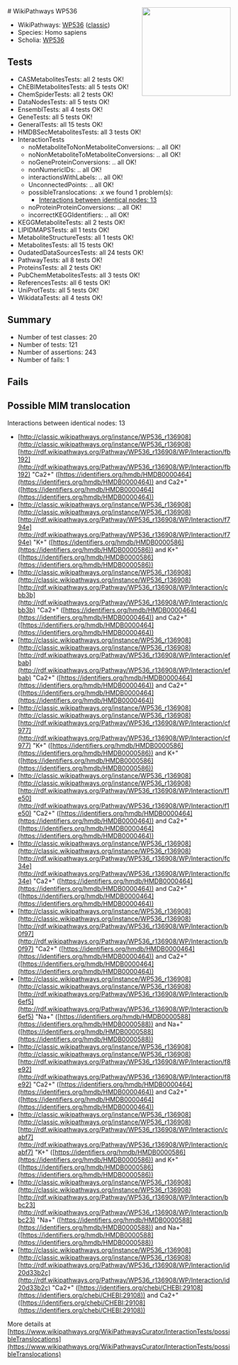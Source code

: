 <img style="float: right; width: 200px" src="https://upload.wikimedia.org/wikipedia/commons/thumb/8/83/Wplogo_with_text_500.png/640px-Wplogo_with_text_500.png" />
# WikiPathways WP536

* WikiPathways: [WP536](https://wikipathways.org/pathways/WP536) ([classic](https://classic.wikipathways.org/instance/WP536))
* Species: Homo sapiens
* Scholia: [WP536](https://scholia.toolforge.org/wikipathways/WP536)
## Tests
* CASMetabolitesTests: all 2 tests OK!
* ChEBIMetabolitesTests: all 5 tests OK!
* ChemSpiderTests: all 2 tests OK!
* DataNodesTests: all 5 tests OK!
* EnsemblTests: all 4 tests OK!
* GeneTests: all 5 tests OK!
* GeneralTests: all 15 tests OK!
* HMDBSecMetabolitesTests: all 3 tests OK!
* InteractionTests
    * noMetaboliteToNonMetaboliteConversions: .. all OK!
    * noNonMetaboliteToMetaboliteConversions: .. all OK!
    * noGeneProteinConversions: .. all OK!
    * nonNumericIDs: .. all OK!
    * interactionsWithLabels: .. all OK!
    * UnconnectedPoints: .. all OK!
    * possibleTranslocations: .x we found 1 problem(s):
        * [Interactions between identical nodes: 13](#661ebeed)
    * noProteinProteinConversions: .. all OK!
    * incorrectKEGGIdentifiers: .. all OK!
* KEGGMetaboliteTests: all 2 tests OK!
* LIPIDMAPSTests: all 1 tests OK!
* MetaboliteStructureTests: all 1 tests OK!
* MetabolitesTests: all 15 tests OK!
* OudatedDataSourcesTests: all 24 tests OK!
* PathwayTests: all 8 tests OK!
* ProteinsTests: all 2 tests OK!
* PubChemMetabolitesTests: all 3 tests OK!
* ReferencesTests: all 6 tests OK!
* UniProtTests: all 5 tests OK!
* WikidataTests: all 4 tests OK!


## Summary

* Number of test classes: 20
* Number of tests: 121
* Number of assertions: 243
* Number of fails: 1

## Fails

<a name="661ebeed" />

## Possible MIM translocation

Interactions between identical nodes: 13

* [http://classic.wikipathways.org/instance/WP536_r136908](http://classic.wikipathways.org/instance/WP536_r136908) [http://rdf.wikipathways.org/Pathway/WP536_r136908/WP/Interaction/fb192](http://rdf.wikipathways.org/Pathway/WP536_r136908/WP/Interaction/fb192) "Ca2+" ([https://identifiers.org/hmdb/HMDB0000464](https://identifiers.org/hmdb/HMDB0000464)) and 
Ca2+" ([https://identifiers.org/hmdb/HMDB0000464](https://identifiers.org/hmdb/HMDB0000464))
* [http://classic.wikipathways.org/instance/WP536_r136908](http://classic.wikipathways.org/instance/WP536_r136908) [http://rdf.wikipathways.org/Pathway/WP536_r136908/WP/Interaction/f794e](http://rdf.wikipathways.org/Pathway/WP536_r136908/WP/Interaction/f794e) "K+" ([https://identifiers.org/hmdb/HMDB0000586](https://identifiers.org/hmdb/HMDB0000586)) and 
K+" ([https://identifiers.org/hmdb/HMDB0000586](https://identifiers.org/hmdb/HMDB0000586))
* [http://classic.wikipathways.org/instance/WP536_r136908](http://classic.wikipathways.org/instance/WP536_r136908) [http://rdf.wikipathways.org/Pathway/WP536_r136908/WP/Interaction/cbb3b](http://rdf.wikipathways.org/Pathway/WP536_r136908/WP/Interaction/cbb3b) "Ca2+" ([https://identifiers.org/hmdb/HMDB0000464](https://identifiers.org/hmdb/HMDB0000464)) and 
Ca2+" ([https://identifiers.org/hmdb/HMDB0000464](https://identifiers.org/hmdb/HMDB0000464))
* [http://classic.wikipathways.org/instance/WP536_r136908](http://classic.wikipathways.org/instance/WP536_r136908) [http://rdf.wikipathways.org/Pathway/WP536_r136908/WP/Interaction/efbab](http://rdf.wikipathways.org/Pathway/WP536_r136908/WP/Interaction/efbab) "Ca2+" ([https://identifiers.org/hmdb/HMDB0000464](https://identifiers.org/hmdb/HMDB0000464)) and 
Ca2+" ([https://identifiers.org/hmdb/HMDB0000464](https://identifiers.org/hmdb/HMDB0000464))
* [http://classic.wikipathways.org/instance/WP536_r136908](http://classic.wikipathways.org/instance/WP536_r136908) [http://rdf.wikipathways.org/Pathway/WP536_r136908/WP/Interaction/cf977](http://rdf.wikipathways.org/Pathway/WP536_r136908/WP/Interaction/cf977) "K+" ([https://identifiers.org/hmdb/HMDB0000586](https://identifiers.org/hmdb/HMDB0000586)) and 
K+" ([https://identifiers.org/hmdb/HMDB0000586](https://identifiers.org/hmdb/HMDB0000586))
* [http://classic.wikipathways.org/instance/WP536_r136908](http://classic.wikipathways.org/instance/WP536_r136908) [http://rdf.wikipathways.org/Pathway/WP536_r136908/WP/Interaction/f1e50](http://rdf.wikipathways.org/Pathway/WP536_r136908/WP/Interaction/f1e50) "Ca2+" ([https://identifiers.org/hmdb/HMDB0000464](https://identifiers.org/hmdb/HMDB0000464)) and 
Ca2+" ([https://identifiers.org/hmdb/HMDB0000464](https://identifiers.org/hmdb/HMDB0000464))
* [http://classic.wikipathways.org/instance/WP536_r136908](http://classic.wikipathways.org/instance/WP536_r136908) [http://rdf.wikipathways.org/Pathway/WP536_r136908/WP/Interaction/fc34e](http://rdf.wikipathways.org/Pathway/WP536_r136908/WP/Interaction/fc34e) "Ca2+" ([https://identifiers.org/hmdb/HMDB0000464](https://identifiers.org/hmdb/HMDB0000464)) and 
Ca2+" ([https://identifiers.org/hmdb/HMDB0000464](https://identifiers.org/hmdb/HMDB0000464))
* [http://classic.wikipathways.org/instance/WP536_r136908](http://classic.wikipathways.org/instance/WP536_r136908) [http://rdf.wikipathways.org/Pathway/WP536_r136908/WP/Interaction/b0f97](http://rdf.wikipathways.org/Pathway/WP536_r136908/WP/Interaction/b0f97) "Ca2+" ([https://identifiers.org/hmdb/HMDB0000464](https://identifiers.org/hmdb/HMDB0000464)) and 
Ca2+" ([https://identifiers.org/hmdb/HMDB0000464](https://identifiers.org/hmdb/HMDB0000464))
* [http://classic.wikipathways.org/instance/WP536_r136908](http://classic.wikipathways.org/instance/WP536_r136908) [http://rdf.wikipathways.org/Pathway/WP536_r136908/WP/Interaction/b6ef5](http://rdf.wikipathways.org/Pathway/WP536_r136908/WP/Interaction/b6ef5) "Na+" ([https://identifiers.org/hmdb/HMDB0000588](https://identifiers.org/hmdb/HMDB0000588)) and 
Na+" ([https://identifiers.org/hmdb/HMDB0000588](https://identifiers.org/hmdb/HMDB0000588))
* [http://classic.wikipathways.org/instance/WP536_r136908](http://classic.wikipathways.org/instance/WP536_r136908) [http://rdf.wikipathways.org/Pathway/WP536_r136908/WP/Interaction/f8e92](http://rdf.wikipathways.org/Pathway/WP536_r136908/WP/Interaction/f8e92) "Ca2+" ([https://identifiers.org/hmdb/HMDB0000464](https://identifiers.org/hmdb/HMDB0000464)) and 
Ca2+" ([https://identifiers.org/hmdb/HMDB0000464](https://identifiers.org/hmdb/HMDB0000464))
* [http://classic.wikipathways.org/instance/WP536_r136908](http://classic.wikipathways.org/instance/WP536_r136908) [http://rdf.wikipathways.org/Pathway/WP536_r136908/WP/Interaction/cabf7](http://rdf.wikipathways.org/Pathway/WP536_r136908/WP/Interaction/cabf7) "K+" ([https://identifiers.org/hmdb/HMDB0000586](https://identifiers.org/hmdb/HMDB0000586)) and 
K+" ([https://identifiers.org/hmdb/HMDB0000586](https://identifiers.org/hmdb/HMDB0000586))
* [http://classic.wikipathways.org/instance/WP536_r136908](http://classic.wikipathways.org/instance/WP536_r136908) [http://rdf.wikipathways.org/Pathway/WP536_r136908/WP/Interaction/bbc23](http://rdf.wikipathways.org/Pathway/WP536_r136908/WP/Interaction/bbc23) "Na+" ([https://identifiers.org/hmdb/HMDB0000588](https://identifiers.org/hmdb/HMDB0000588)) and 
Na+" ([https://identifiers.org/hmdb/HMDB0000588](https://identifiers.org/hmdb/HMDB0000588))
* [http://classic.wikipathways.org/instance/WP536_r136908](http://classic.wikipathways.org/instance/WP536_r136908) [http://rdf.wikipathways.org/Pathway/WP536_r136908/WP/Interaction/id20d33b2c](http://rdf.wikipathways.org/Pathway/WP536_r136908/WP/Interaction/id20d33b2c) "Ca2+" ([https://identifiers.org/chebi/CHEBI:29108](https://identifiers.org/chebi/CHEBI:29108)) and 
Ca2+" ([https://identifiers.org/chebi/CHEBI:29108](https://identifiers.org/chebi/CHEBI:29108))


More details at [https://www.wikipathways.org/WikiPathwaysCurator/InteractionTests/possibleTranslocations](https://www.wikipathways.org/WikiPathwaysCurator/InteractionTests/possibleTranslocations)

